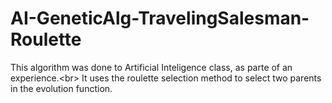 # AI-GeneticAlg-TravelingSalesman-Roulette
This algorithm was done to Artificial Inteligence class, as parte of an experience.<br\>
It uses the roulette selection method to select two parents in the evolution function.
